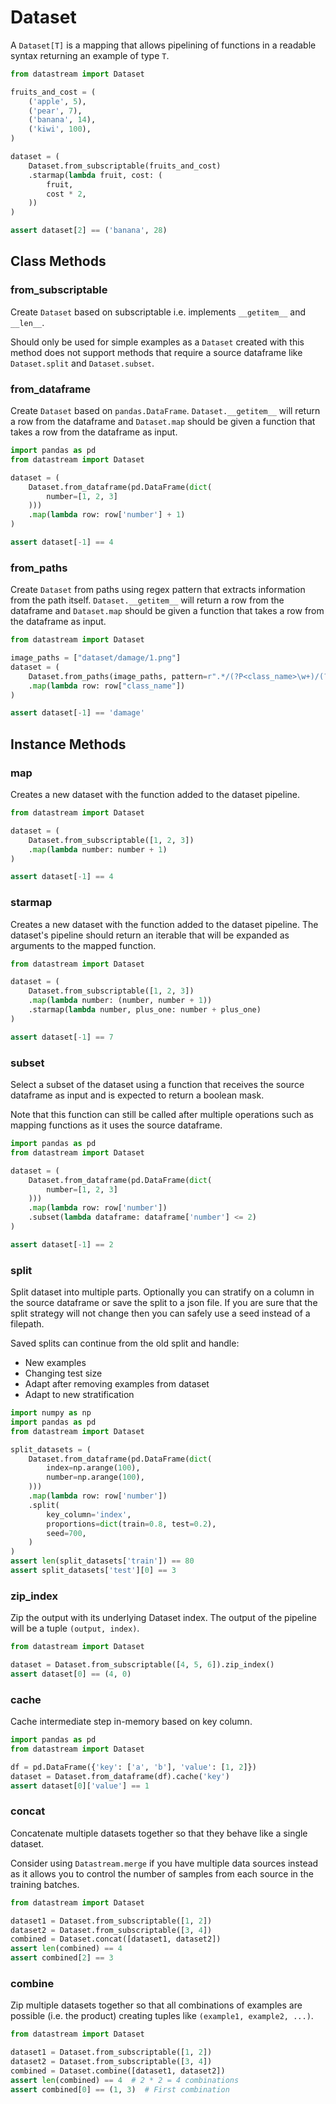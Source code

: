 # Dataset

A `Dataset[T]` is a mapping that allows pipelining of functions in a readable syntax returning an example of type `T`.

```python
from datastream import Dataset

fruits_and_cost = (
    ('apple', 5),
    ('pear', 7),
    ('banana', 14),
    ('kiwi', 100),
)

dataset = (
    Dataset.from_subscriptable(fruits_and_cost)
    .starmap(lambda fruit, cost: (
        fruit,
        cost * 2,
    ))
)

assert dataset[2] == ('banana', 28)
```

## Class Methods

### from_subscriptable

Create `Dataset` based on subscriptable i.e. implements `__getitem__` and `__len__`.

Should only be used for simple examples as a `Dataset` created with this method does not support methods that require a source dataframe like `Dataset.split` and `Dataset.subset`.

### from_dataframe

Create `Dataset` based on `pandas.DataFrame`. `Dataset.__getitem__` will return a row from the dataframe and `Dataset.map` should be given a function that takes a row from the dataframe as input.

```python
import pandas as pd
from datastream import Dataset

dataset = (
    Dataset.from_dataframe(pd.DataFrame(dict(
        number=[1, 2, 3]
    )))
    .map(lambda row: row['number'] + 1)
)

assert dataset[-1] == 4
```

### from_paths

Create `Dataset` from paths using regex pattern that extracts information from the path itself.
`Dataset.__getitem__` will return a row from the dataframe and `Dataset.map` should be given a function that takes a row from the dataframe as input.

```python
from datastream import Dataset

image_paths = ["dataset/damage/1.png"]
dataset = (
    Dataset.from_paths(image_paths, pattern=r".*/(?P<class_name>\w+)/(?P<index>\d+).png")
    .map(lambda row: row["class_name"])
)

assert dataset[-1] == 'damage'
```

## Instance Methods

### map

Creates a new dataset with the function added to the dataset pipeline.

```python
from datastream import Dataset

dataset = (
    Dataset.from_subscriptable([1, 2, 3])
    .map(lambda number: number + 1)
)

assert dataset[-1] == 4
```

### starmap

Creates a new dataset with the function added to the dataset pipeline.
The dataset's pipeline should return an iterable that will be expanded as arguments to the mapped function.

```python
from datastream import Dataset

dataset = (
    Dataset.from_subscriptable([1, 2, 3])
    .map(lambda number: (number, number + 1))
    .starmap(lambda number, plus_one: number + plus_one)
)

assert dataset[-1] == 7
```

### subset

Select a subset of the dataset using a function that receives the source dataframe as input and is expected to return a boolean mask.

Note that this function can still be called after multiple operations such as mapping functions as it uses the source dataframe.

```python
import pandas as pd
from datastream import Dataset

dataset = (
    Dataset.from_dataframe(pd.DataFrame(dict(
        number=[1, 2, 3]
    )))
    .map(lambda row: row['number'])
    .subset(lambda dataframe: dataframe['number'] <= 2)
)

assert dataset[-1] == 2
```

### split

Split dataset into multiple parts. Optionally you can stratify on a column in the source dataframe or save the split to a json file.
If you are sure that the split strategy will not change then you can safely use a seed instead of a filepath.

Saved splits can continue from the old split and handle:

- New examples
- Changing test size
- Adapt after removing examples from dataset
- Adapt to new stratification

```python
import numpy as np
import pandas as pd
from datastream import Dataset

split_datasets = (
    Dataset.from_dataframe(pd.DataFrame(dict(
        index=np.arange(100),
        number=np.arange(100),
    )))
    .map(lambda row: row['number'])
    .split(
        key_column='index',
        proportions=dict(train=0.8, test=0.2),
        seed=700,
    )
)
assert len(split_datasets['train']) == 80
assert split_datasets['test'][0] == 3
```

### zip_index

Zip the output with its underlying Dataset index. The output of the pipeline will be a tuple `(output, index)`.

```python
from datastream import Dataset

dataset = Dataset.from_subscriptable([4, 5, 6]).zip_index()
assert dataset[0] == (4, 0)
```

### cache

Cache intermediate step in-memory based on key column.

```python
import pandas as pd
from datastream import Dataset

df = pd.DataFrame({'key': ['a', 'b'], 'value': [1, 2]})
dataset = Dataset.from_dataframe(df).cache('key')
assert dataset[0]['value'] == 1
```

### concat

Concatenate multiple datasets together so that they behave like a single dataset.

Consider using `Datastream.merge` if you have multiple data sources instead as it allows you to control the number of samples from each source in the training batches.

```python
from datastream import Dataset

dataset1 = Dataset.from_subscriptable([1, 2])
dataset2 = Dataset.from_subscriptable([3, 4])
combined = Dataset.concat([dataset1, dataset2])
assert len(combined) == 4
assert combined[2] == 3
```

### combine

Zip multiple datasets together so that all combinations of examples are possible (i.e. the product) creating tuples like `(example1, example2, ...)`.

```python
from datastream import Dataset

dataset1 = Dataset.from_subscriptable([1, 2])
dataset2 = Dataset.from_subscriptable([3, 4])
combined = Dataset.combine([dataset1, dataset2])
assert len(combined) == 4  # 2 * 2 = 4 combinations
assert combined[0] == (1, 3)  # First combination
```
